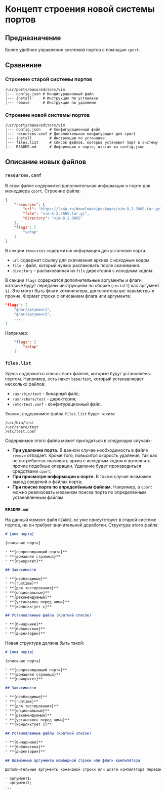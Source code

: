 # Концепт строения новой системы портов

## Предназначение

Более удобное управление системой портов с помощью `cport`.

## Сравнение

### Строение старой системы портов

```
/usr/ports/base/editors/vim
|--- config.json # Конфигурационный файл
|--- install     # Инструкции по установке
|--- remove      # Инструкции по удалению
```

### Строение новой системы портов

```
/usr/ports/base/editors/vim
|--- config.json    # Конфигурационный файл
|--- resources.conf # Дополнительная конфигурация для cport
|--- install        # Инструкции по установке
|--- files.list     # Список файлов, которые установит порт в систему
|--- README.md      # Информация о порте, взятая из config.json
```

## Описание новых файлов

### `resources.conf`

В этом файле содержится дополнительная информация о порте для менеджера `cport`. Строение файла:

```json
{
    "resources": {
        "url": "https://lx4u.ru/downloads/packages/vim-8.2.3665.tar.gz",
        "file": "vim-8.2.3665.tar.gz",
        "directory": "vim-8.2.3665"
    },
    "flags": [
        "setup"
    ]
}
```

В секции `resources` содержится информация для установки порта.

- `url` содержит ссылку для скачивания архива с исходным кодом.
- `file` - файл, который нужно распаковать после скачивания.
- `directory` - распакованная из `file` директория с исходным кодом.

В секции `flags` содержатся дополнительные аргументы и флаги, которые будут переданы инструкциям по сборке (`install`) как аргумент `$1`. Это могут быть флаги компилятора, дополнительные параметры и прочие. Формат строки с описанием флага или аргумента:

```json
"flags": [
    "флаг/аргумент1",
    "флаг/аргумент2",
    ...
]
```

Например:

```ini
    "flags": [
        "setup"
    ]
```

### `files.list`

Здесь содержится список всех файлов, которые будут установлены портом. Например, есть пакет `base/test`, который устанавливает несколько файлов:

- `/usr/bin/test` - бинарный файл;
- `/usr/share/test` - директория;
- `/etc/test.conf` - конфигурационный файл.

Значит, содержимое файла `files.list` будет таким:

```
/usr/bin/test
/usr/share/test
/etc/test.conf
```

Содержимое этого файла может пригодиться в следующих случаях:

- **При удалении порта.** В данном случае необходимость в файле `remove` отпадает. Кроме того, повысится скорость удаления, так как не потребуется скачивать архив с исходным кодом и выполнять прочие подобные операции. Удаление будет производиться средствами `cport`;
- **При просмотре информации о порте.** В таком случае возможен вывод сведений о файлах порта;
- **При поиске порта по определённым файлам.** Например, в `cport` можно реализовать механизм поиска порта по определённым установленным файлам.

### `README.md`

На данный момент файл `README.md` уже присутствует в старой системе портов, но он требует значительной доработки. Структура этого файла:

```markdown
# {имя порта}

{описание порта}

* **{сопровождающий порта}**
* **{домашняя страница}**
* **{приоритет}**

## Зависимости

* **{необходимые}**
* **{runtime}**
* **{для тестирования}**
* **{опциональные}**
* **{рекомендуемые}**
* **{установлен перед ними}**
* **{конфликтует с}**

## Установленные файлы (краткий список)

* **{бинарники}**
* **{библиотеки}**
* **{директории}**
```

Новая структура должна быть такой:

```markdown
# {имя порта}

{описание порта}

* **{сопровождающий порта}**
* **{домашняя страница}**
* **{приоритет}**

## Зависимости

* **{необходимые}**
* **{runtime}**
* **{для тестирования}**
* **{опциональные}**
* **{рекомендуемые}**
* **{установлен перед ними}**
* **{конфликтует с}**

## Установленные файлы (краткий список)

* **{бинарники}**
* **{библиотеки}**
* **{директории}**

## Возможные аргументы командной строки или флаги компилятора

Дополнительные аргументы командной строки или флаги компилятора передаются сборочным инструкциям с помощью ключа `--flags`. Доп. аргументы могут изменять процесс сборки и настройки порта, либо обеспечивать бОльший контроль.

- аргумент1;
- аргумент2;
...
```